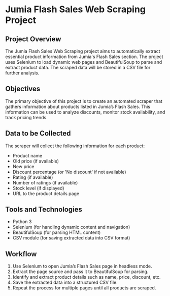 # Jumia Flash Sales Web Scraping Project

## Project Overview
The Jumia Flash Sales Web Scraping project aims to automatically extract essential product information from Jumia's Flash Sales section. The project uses Selenium to load dynamic web pages and BeautifulSoup to parse and extract product data. The scraped data will be stored in a CSV file for further analysis.

## Objectives
The primary objective of this project is to create an automated scraper that gathers information about products listed in Jumia’s Flash Sales. This information can be used to analyze discounts, monitor stock availability, and track pricing trends.

## Data to be Collected
The scraper will collect the following information for each product:
- Product name  
- Old price (if available)  
- New price  
- Discount percentage (or 'No discount' if not available)  
- Rating (if available)  
- Number of ratings (if available)  
- Stock level (if displayed)  
- URL to the product details page  

## Tools and Technologies
- Python 3  
- Selenium (for handling dynamic content and navigation)  
- BeautifulSoup (for parsing HTML content)  
- CSV module (for saving extracted data into CSV format)  

## Workflow
1. Use Selenium to open Jumia’s Flash Sales page in headless mode.  
2. Extract the page source and pass it to BeautifulSoup for parsing.  
3. Identify and extract product details such as name, price, discount, etc.  
4. Save the extracted data into a structured CSV file.  
5. Repeat the process for multiple pages until all products are scraped.  